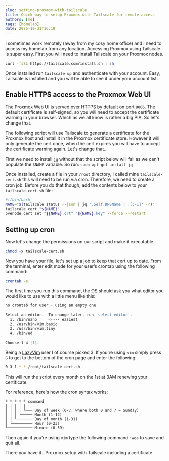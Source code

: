 ```yaml
---
slug: setting-proxmox-with-tailscale
title: Quick way to setup Proxmox with Tailscale for remote access
authors: [me]
tags: [homelab]
date: 2025-10-31T16:19
---
```


I sometimes work remotely (away from my cosy home office) and I need to access my homelab from any location. Accessing Proxmox using Tailscale is super easy. First you will need to install Tailscale on your Proxmox nodes.

```bash
curl -fsSL https://tailscale.com/install.sh | sh
```

Once installed run `tailscale up` and authenticate with your account. Easy, Tailscale is installed and you will be able to see it under your account list.

## Enable HTTPS access to the Proxmox Web UI

The Proxmox Web UI is served over HTTPS by default on port `8006`. The default certificate is self-signed, so you will need to accept the certificate warning in your browser. Which as we all know is rather a big PIA. So let's change that.

The following script will use Tailscale to generate a certificate for the Proxmox host and install it in the Proxmox certificate store. However it will only generate the cert once, when the cert expires you will have to accept the certificate warning again. Let's change that...

First we need to install [`jq`](https://jqlang.org/) without that the script below will fail as we can't populate the `$NAME` variable. So run: `sudo apt-get install jq`

Once installed, create a file in your `/root` directory, I called mine `tailscale-cert.sh` this will need to be run via cron. Therefore, we need to create a cron job. Before you do that though, add the contents below to your `tailscale-cert.sh` file:

```bash
#!/bin/bash
NAME="$(tailscale status --json | jq '.Self.DNSName | .[:-1]' -r)"
tailscale cert "${NAME}"
pvenode cert set "${NAME}.crt" "${NAME}.key" --force --restart

```

## Setting up cron

Now let's change the permissions on our script and make it executable

```bash
chmod +x tailscale-cert.sh
```

Now you have your file, let's set up a job to keep that cert up to date. From the terminal, enter edit mode for your user’s crontab using the following command:

```bash
crontab -e
```

The first time you run this command, the OS should ask you what editor you would like to use with a little menu like this:

```bash
no crontab for user - using an empty one

Select an editor.  To change later, run 'select-editor'.
  1. /bin/nano     <---- easiest
  2. /usr/bin/vim.basic
  3. /usr/bin/vim.tiny
  4. /bin/ed

Choose 1-4 [1]:
```

Being a [LazyVim](https://lazyvim.org) user I of course picked 3. If you're using `vim` simply press `G` to get to the bottom of the cron page and enter the following:

```bash
0 3 1 * * /root/tailscale-cert.sh
```

This will run the script every month on the 1st at 3AM renewing your certificate.

For reference, here's how the cron syntax works:

```
* * * * * command
│ │ │ │ │
│ │ │ │ └─── Day of week (0-7, where both 0 and 7 = Sunday)
│ │ │ └───── Month (1-12)
│ │ └─────── Day of month (1-31)
│ └───────── Hour (0-23)
└─────────── Minute (0-59)
```

Then again if you're using `vim` type the following command `:wqa` to save and quit all.

There you have it...Proxmox setup with Tailscale including a certificate.
